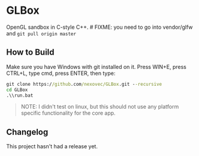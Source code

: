 # GLBox

OpenGL sandbox in C-style C++. # FIXME: you need to go into vendor/glfw and `git pull origin master`

## How to Build

Make sure you have Windows with git installed on it.
Press WIN+E, press CTRL+L, type cmd, press ENTER, then type:

```bat
git clone https://github.com/nexovec/GLBox.git --recursive
cd GLBox
.\\run.bat
```

> NOTE: I didn't test on linux, but this should not use any platform specific functionality for the core app.

## Changelog

This project hasn't had a release yet.
